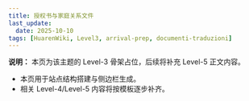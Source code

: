 ```yaml
---
title: 授权书与家庭关系文件
last_update:
  date: 2025-10-10
tags: [HuarenWiki, Level3, arrival-prep, documenti-traduzioni]
---
```

**说明：** 本页为该主题的 Level-3 骨架占位，后续将补充 Level-5 正文内容。

- 本页用于站点结构搭建与侧边栏生成。
- 相关 Level-4/Level-5 内容将按模板逐步补齐。
